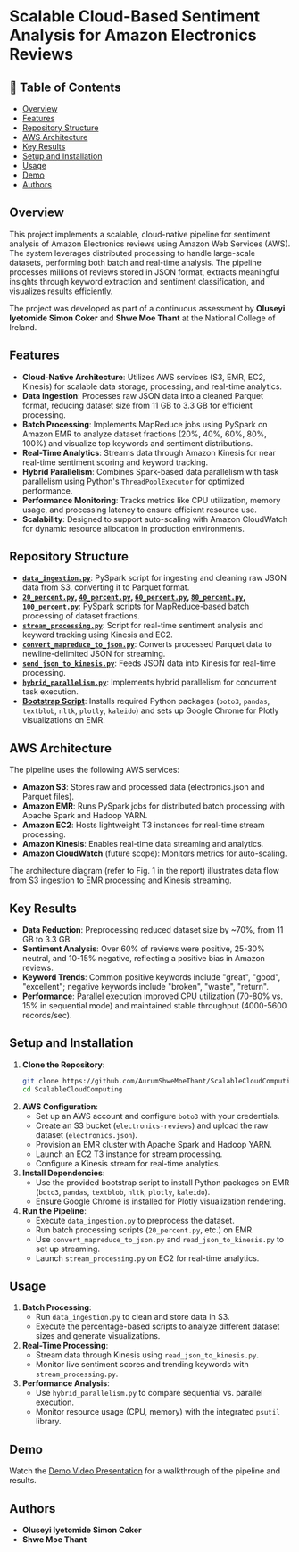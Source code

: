 # Scalable Cloud-Based Sentiment Analysis for Amazon Electronics Reviews

## 📑 Table of Contents
  - [Overview](#overview)
  - [Features](#features)
  - [Repository Structure](#repository-structure)
  - [AWS Architecture](#aws-architecture)
  - [Key Results](#key-results)
  - [Setup and Installation](#setup-and-installation)
  - [Usage](#usage)
  - [Demo](#demo)
  - [Authors](#authors)

## Overview
This project implements a scalable, cloud-native pipeline for sentiment analysis of Amazon Electronics reviews using Amazon Web Services (AWS). The system leverages distributed processing to handle large-scale datasets, performing both batch and real-time analysis. The pipeline processes millions of reviews stored in JSON format, extracts meaningful insights through keyword extraction and sentiment classification, and visualizes results efficiently.

The project was developed as part of a continuous assessment by **Oluseyi Iyetomide Simon Coker** and **Shwe Moe Thant** at the National College of Ireland.

## Features
- **Cloud-Native Architecture**: Utilizes AWS services (S3, EMR, EC2, Kinesis) for scalable data storage, processing, and real-time analytics.
- **Data Ingestion**: Processes raw JSON data into a cleaned Parquet format, reducing dataset size from 11 GB to 3.3 GB for efficient processing.
- **Batch Processing**: Implements MapReduce jobs using PySpark on Amazon EMR to analyze dataset fractions (20%, 40%, 60%, 80%, 100%) and visualize top keywords and sentiment distributions.
- **Real-Time Analytics**: Streams data through Amazon Kinesis for near real-time sentiment scoring and keyword tracking.
- **Hybrid Parallelism**: Combines Spark-based data parallelism with task parallelism using Python's `ThreadPoolExecutor` for optimized performance.
- **Performance Monitoring**: Tracks metrics like CPU utilization, memory usage, and processing latency to ensure efficient resource use.
- **Scalability**: Designed to support auto-scaling with Amazon CloudWatch for dynamic resource allocation in production environments.

## Repository Structure
- [**`data_ingestion.py`**](https://github.com/AurumShweMoeThant/ScalableCloudComputing/blob/main/data_ingestion.py): PySpark script for ingesting and cleaning raw JSON data from S3, converting it to Parquet format.
- **[`20_percent.py`](https://github.com/AurumShweMoeThant/ScalableCloudComputing/blob/main/MapReduce%20Implementation/20percent.py), [`40_percent.py`](https://github.com/AurumShweMoeThant/ScalableCloudComputing/blob/main/MapReduce%20Implementation/40percent.py), [`60_percent.py`](https://github.com/AurumShweMoeThant/ScalableCloudComputing/blob/main/MapReduce%20Implementation/60percent.py), [`80_percent.py`](https://github.com/AurumShweMoeThant/ScalableCloudComputing/blob/main/MapReduce%20Implementation/80percent.py), [`100_percent.py`](https://github.com/AurumShweMoeThant/ScalableCloudComputing/blob/main/MapReduce%20Implementation/100percent.py)**: PySpark scripts for MapReduce-based batch processing of dataset fractions.
- [**`stream_processing.py`**](https://github.com/AurumShweMoeThant/ScalableCloudComputing/blob/main/stream_processing.py): Script for real-time sentiment analysis and keyword tracking using Kinesis and EC2.
- [**`convert_mapreduce_to_json.py`**](https://github.com/AurumShweMoeThant/ScalableCloudComputing/blob/main/convert_parquet_to_json.py): Converts processed Parquet data to newline-delimited JSON for streaming.
- [**`send_json_to_kinesis.py`**](https://github.com/AurumShweMoeThant/ScalableCloudComputing/blob/main/send_json_to_kinesis.py): Feeds JSON data into Kinesis for real-time processing.
- [**`hybrid_parallelism.py`**](https://github.com/AurumShweMoeThant/ScalableCloudComputing/blob/main/hybrid_parallelism.py): Implements hybrid parallelism for concurrent task execution.
- [**Bootstrap Script**](https://github.com/AurumShweMoeThant/ScalableCloudComputing/blob/main/install_textblob.sh): Installs required Python packages (`boto3`, `pandas`, `textblob`, `nltk`, `plotly`, `kaleido`) and sets up Google Chrome for Plotly visualizations on EMR.

## AWS Architecture
The pipeline uses the following AWS services:
- **Amazon S3**: Stores raw and processed data (electronics.json and Parquet files).
- **Amazon EMR**: Runs PySpark jobs for distributed batch processing with Apache Spark and Hadoop YARN.
- **Amazon EC2**: Hosts lightweight T3 instances for real-time stream processing.
- **Amazon Kinesis**: Enables real-time data streaming and analytics.
- **Amazon CloudWatch** (future scope): Monitors metrics for auto-scaling.

The architecture diagram (refer to Fig. 1 in the report) illustrates data flow from S3 ingestion to EMR processing and Kinesis streaming.

## Key Results
- **Data Reduction**: Preprocessing reduced dataset size by ~70%, from 11 GB to 3.3 GB.
- **Sentiment Analysis**: Over 60% of reviews were positive, 25-30% neutral, and 10-15% negative, reflecting a positive bias in Amazon reviews.
- **Keyword Trends**: Common positive keywords include "great", "good", "excellent"; negative keywords include "broken", "waste", "return".
- **Performance**: Parallel execution improved CPU utilization (70-80% vs. 15% in sequential mode) and maintained stable throughput (4000-5600 records/sec).

## Setup and Installation
1. **Clone the Repository**:
   ```bash
   git clone https://github.com/AurumShweMoeThant/ScalableCloudComputing.git
   cd ScalableCloudComputing
   ```
2. **AWS Configuration**:
   - Set up an AWS account and configure `boto3` with your credentials.
   - Create an S3 bucket (`electronics-reviews`) and upload the raw dataset (`electronics.json`).
   - Provision an EMR cluster with Apache Spark and Hadoop YARN.
   - Launch an EC2 T3 instance for stream processing.
   - Configure a Kinesis stream for real-time analytics.
3. **Install Dependencies**:
   - Use the provided bootstrap script to install Python packages on EMR (`boto3`, `pandas`, `textblob`, `nltk`, `plotly`, `kaleido`).
   - Ensure Google Chrome is installed for Plotly visualization rendering.
4. **Run the Pipeline**:
   - Execute `data_ingestion.py` to preprocess the dataset.
   - Run batch processing scripts (`20_percent.py`, etc.) on EMR.
   - Use `convert_mapreduce_to_json.py` and `read_json_to_kinesis.py` to set up streaming.
   - Launch `stream_processing.py` on EC2 for real-time analytics.

## Usage
1. **Batch Processing**:
   - Run `data_ingestion.py` to clean and store data in S3.
   - Execute the percentage-based scripts to analyze different dataset sizes and generate visualizations.
2. **Real-Time Processing**:
   - Stream data through Kinesis using `read_json_to_kinesis.py`.
   - Monitor live sentiment scores and trending keywords with `stream_processing.py`.
3. **Performance Analysis**:
   - Use `hybrid_parallelism.py` to compare sequential vs. parallel execution.
   - Monitor resource usage (CPU, memory) with the integrated `psutil` library.

## Demo
Watch the [Demo Video Presentation](https://studentncirl-my.sharepoint.com/:v:/g/personal/x24170399_student_ncirl_ie/EQWRqPC7jR9AsY4mKpSbfbMBIiOCrvPWsVteb-xgO2Tf4Q?nav=eyJyZWZlcnJhbEluZm8iOnsicmVmZXJyYWxBcHAiOiJTdHJlYW1XZWJBcHAiLCJyZWZlcnJhbFZpZXciOiJTaGFyZURpYWxvZy1MaW5rIiwicmVmZXJyYWxBcHBQbGF0Zm9ybSI6IldlYiIsInJlZmVycmFsTW9kZSI6InZpZXcifX0%3D&e=vpaito) for a walkthrough of the pipeline and results.

## Authors
- **Oluseyi Iyetomide Simon Coker**
- **Shwe Moe Thant**
